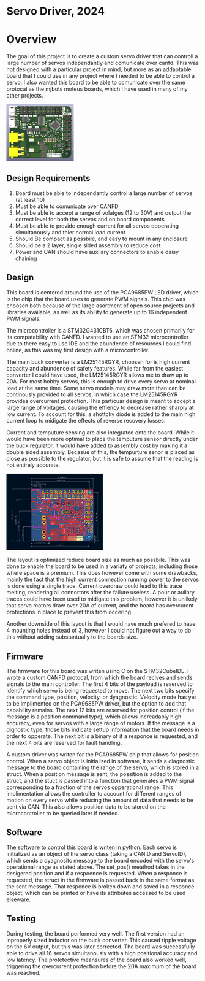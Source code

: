 # Servo Driver, 2024 #

# Overview #

The goal of this project is to create a custom servo driver that can controll a large 
number of servos independantly and comunicate over canfd. This was not designed with 
a particular project in mind, but more as an addaptable board that I could use in any 
project where I needed to be able to control a servo. I also wanted this board to be 
able to comunicate over the same protocal as the mjbots moteus boards, which I have 
used in many of my other projects.

<img src="/images/Servo_Board_V2_3D.png" alt="Frame CAD" width="35%" />

## Design Requirements ##

<ol>
    <li>Board must be able to independantly control a large number of servos (at least 10)</li>
    <li>Must be able to comunicate over CANFD</li>
    <li>Must be able to accept a range of volatges (12 to 30V) and output the correct level for both the servos and on board components</li>
    <li>Must be able to provide enough current for all servos opperating simultanously and thier normal load current</li>
    <li>Should Be compact as possbile, and easy to mount in any enclosure</li>
    <li>Should be a 2 layer, single sided assembly to reduce cost</li>
    <li>Power and CAN should have auxilary connectors to enable daisy chaining</li>
</ol>

## Design ##

This board is centered around the use of the PCA9685PW LED driver, which is the chip 
that the board uses to generate PWM signals. This chip was choosen both because of the 
large asortment of open source projects and libraries available, as well as its ability
to generate up to 16 independent PWM signals.

The microcontroller is a STM32G431CBT6, which was chosen primarily for its compatability 
with CANFD. I wanted to use an STM32 microcontroller due to there easy to use IDE and 
the abundence of resources I could find online, as this was my first design with a 
microcontroller. 

The main buck converter is a LM25145RGYR, choosen for is high current capacity and 
abundence of safety features. While far from the easiest converter I could have used, 
the LM25145RGYR allows me to draw up to 20A. For most hobby servos, this is enough to 
drive every servo at nominal load at the same time. Some servo models may draw more than 
can  be continously provided to all servos, in which case the LM25145RGYR provides 
overcurrent protection. This particuar design is meant to accept a large range of 
voltages, causing the effiency to decrease rather sharply at low current. To account for 
this, a shottcky diode is added to the main high current loop to midigate the effects of 
reverse recovery losses.

Current and temputure sensing are also integrated onto the board. While it would have been
more optimal to place the temputure sensor directly under the buck regulator, it would 
have added to assembly cost by making it a double sided assembly. Becasue of this, the 
tempurture senor is placed as close as possible to the regulator, but it is safe to assume
that the reading is not entirely accurate.

<img src="/images/Servo_Board_V2_Layout.png" alt="Frame CAD" width="50%" />

The layout is optimized reduce board size as much as possbile. This was done to enable 
the board to be used in a variaty of projects, including those where space is a premium.
This does however come with some drawbacks, mainly the fact that the high current connection 
running power to the servos is done using a single trace. Current overdraw could lead to this
trace melting, rendering all connortors after the failure useless. A pour or auilary traces
could have been used to midigate this problem, however it is unlikely that servo motors draw 
over 20A of current, and the board has overcurent protections in place to prevent this from
occering. 

Another downside of this layout is that I would have much prefered to have 4 mounting holes 
instead of 3, however I could not figure out a way to do this without adding substantually 
to the boards size.

## Firmware ##

The firmware for this board was writen using C on the STM32CubeIDE. I wrote a custom CANFD
protocal, from which the board recives and sends signals to the main controller. The first 
4 bits of the payload is reserved to identify which servo is being requested to move. The 
next two bits specify the command type, position, velocity, or dyagnostic. Velocity mode 
has yet to be implimented on the PCA9685PW driver, but the option to add that capability 
remains. The next 12 bits are reserved for position control (if the message is a position 
command type), which allows increadably high accuracy, even for servos with a large range 
of motors. If the message is a dignostic type, those bits indicate settup information that 
the board needs in order to opperate. The next bit is a binary of if a responce is requested, 
and the next 4 bits are reserved for fault handling.

A custom driver was writen for the PCA9685PW chip that allows for position control. When a 
servo object is initialized in software, it sends a diagnostic message to the board containing
the range of the servo, which is stored in a struct. When a position message is sent, the 
possition is added to the struct, and the stuct is passed into a function that generates a PWM 
signal corresponding to a fraction of the servos opperational range. This implimentation allows 
the controller to account for different ranges of motion on every servo while reducing the amount 
of data that needs to be sent via CAN. This also allows position data to be stored on the 
microcontroller to be queried later if needed.

## Software ##

The software to control this board is writen in python. Each servo is initialized as an object
of the servo class (taking a CANID and ServoID), which sends a dyagnositc message to the board 
encoded with the servo's operational range as stated above. The set_pos() meathod takes in the 
desigered position and if a respoence is requested. When a responce is requested, the struct in 
the firmware is passed back in the same format as the sent message. That responce is broken down 
and saved in a responce object, which can be printed or have its attributes accessed to be used 
elseware.

## Testing ##

During testing, the board performed very well. The first version had an inproperly sized 
inductor on the buck converter. This caused ripple voltage on the 6V output, but this was 
later corrected. The board was successfully able to drive all 16 servos simultanously with 
a high positional accuracy and low latency. The protetective meansures of the board also 
worked well, triggering the overcurrent protection before the 20A maximum of the board was
reached. 





